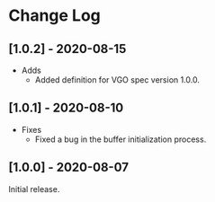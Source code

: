 # Change Log

## [1.0.2] - 2020-08-15
- Adds
  - Added definition for VGO spec version 1.0.0.

## [1.0.1] - 2020-08-10
- Fixes
  - Fixed a bug in the buffer initialization process.

## [1.0.0] - 2020-08-07
Initial release.
